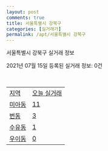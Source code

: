 ```yaml
---
layout: post
comments: true
title: 서울특별시 강북구
categories: [실거래가]
permalink: /apt/서울특별시 강북구
---
```


서울특별시 강북구 실거래 정보

2021년 07월 15일 등록된 실거래 정보: 0건

<script type="text/javascript">
  google.charts.load('current', {'packages':['corechart']});
  google.charts.setOnLoadCallback(drawChart);

  function drawChart() {
    var data = google.visualization.arrayToDataTable([['거래일', '매매', '전월세', '전매'], ['20-07', 69, 191, 0], ['20-08', 96, 185, 0], ['20-09', 82, 127, 0], ['20-10', 126, 187, 0], ['20-11', 108, 149, 0], ['20-12', 168, 156, 0], ['21-01', 112, 163, 0], ['21-02', 121, 150, 0], ['21-03', 82, 176, 0], ['21-04', 64, 128, 0], ['21-05', 87, 137, 0], ['21-06', 79, 110, 0], ['21-07', 6, 77, 0]]);

    var options = {
      title: '최근 1년간 유형별 거래량 추이',
      legend: { position: 'bottom' }
    };

    var chart = new google.visualization.LineChart(document.getElementById('columnchart_material'));
    chart.draw(data, (options));
  }
</script>

<div id="columnchart_material" style="width: 95%; margin-left: -35px"></div>
<br>
<table class="sortable">
  <tr>
    <td><a href="#">지역</a></td>
    <td><a href="#">오늘 실거래</a></td>
  </tr>

  
  <tr class="item">
    <td><a href="서울특별시 강북구 미아동">미아동</a></td>
    <td><a href="서울특별시 강북구 미아동">11</a></td>
  </tr>
    

  <tr class="item">
    <td><a href="서울특별시 강북구 번동">번동</a></td>
    <td><a href="서울특별시 강북구 번동">3</a></td>
  </tr>
    

  <tr class="item">
    <td><a href="서울특별시 강북구 수유동">수유동</a></td>
    <td><a href="서울특별시 강북구 수유동">1</a></td>
  </tr>
    

  <tr class="item">
    <td><a href="서울특별시 강북구 우이동">우이동</a></td>
    <td><a href="서울특별시 강북구 우이동">0</a></td>
  </tr>
    


</table>


    